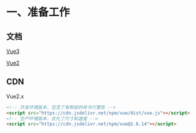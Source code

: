 # 一、准备工作

## 文档

[Vue3](https://v3.cn.vuejs.org/guide/introduction.html)

[Vue2](https://vuejs.bootcss.com/guide/index.html)

## CDN

Vue2.x

```html
<!-- 开发环境版本，包含了有帮助的命令行警告 -->
<script src="https://cdn.jsdelivr.net/npm/vue/dist/vue.js"></script>
<!-- 生产环境版本，优化了尺寸和速度 -->
<script src="https://cdn.jsdelivr.net/npm/vue@2.6.14"></script>
```

